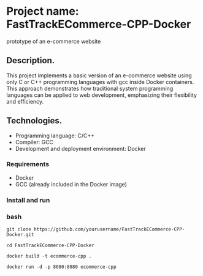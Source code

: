 # Project name: FastTrackECommerce-CPP-Docker
prototype of an e-commerce website
## Description.
This project implements a basic version of an e-commerce website using only C or C++ programming languages with gcc inside Docker containers. This approach demonstrates how traditional system programming languages can be applied to web development, emphasizing their flexibility and efficiency.

## Technologies.
- Programming language: C/C++
- Compiler: GCC
- Development and deployment environment: Docker

### Requirements
- Docker
- GCC (already included in the Docker image)

### Install and run
### bash
```
git clone https://github.com/yourusername/FastTrackECommerce-CPP-Docker.git

cd FastTrackECommerce-CPP-Docker

docker build -t ecommerce-cpp .

docker run -d -p 8080:8080 ecommerce-cpp
```

